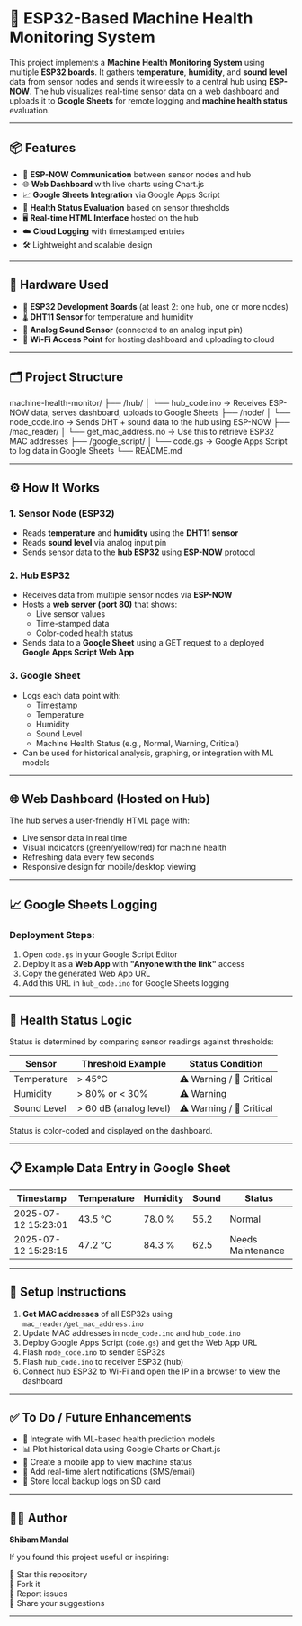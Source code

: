 # 🔧 ESP32-Based Machine Health Monitoring System

This project implements a **Machine Health Monitoring System** using multiple **ESP32 boards**. It gathers **temperature**, **humidity**, and **sound level** data from sensor nodes and sends it wirelessly to a central hub using **ESP-NOW**. The hub visualizes real-time sensor data on a web dashboard and uploads it to **Google Sheets** for remote logging and **machine health status** evaluation.

---

## 📦 Features

- 📡 **ESP-NOW Communication** between sensor nodes and hub  
- 🌐 **Web Dashboard** with live charts using Chart.js  
- 📈 **Google Sheets Integration** via Google Apps Script  
- 🧠 **Health Status Evaluation** based on sensor thresholds  
- 🖥️ **Real-time HTML Interface** hosted on the hub  
- ☁️ **Cloud Logging** with timestamped entries  
- 🛠️ Lightweight and scalable design  

---

## 🔧 Hardware Used

- 🔌 **ESP32 Development Boards** (at least 2: one hub, one or more nodes)  
- 🌡️ **DHT11 Sensor** for temperature and humidity  
- 🎤 **Analog Sound Sensor** (connected to an analog input pin)  
- 📶 **Wi-Fi Access Point** for hosting dashboard and uploading to cloud  

---

## 🗂️ Project Structure
machine-health-monitor/
├── /hub/
│ └── hub_code.ino → Receives ESP-NOW data, serves dashboard, uploads to Google Sheets
├── /node/
│ └── node_code.ino → Sends DHT + sound data to the hub using ESP-NOW
├── /mac_reader/
│ └── get_mac_address.ino → Use this to retrieve ESP32 MAC addresses
├── /google_script/
│ └── code.gs → Google Apps Script to log data in Google Sheets
└── README.md


---

## ⚙️ How It Works

### 1. Sensor Node (ESP32)

- Reads **temperature** and **humidity** using the **DHT11 sensor**  
- Reads **sound level** via analog input pin  
- Sends sensor data to the **hub ESP32** using **ESP-NOW** protocol  

### 2. Hub ESP32

- Receives data from multiple sensor nodes via **ESP-NOW**  
- Hosts a **web server (port 80)** that shows:
  - Live sensor values
  - Time-stamped data
  - Color-coded health status
- Sends data to a **Google Sheet** using a GET request to a deployed **Google Apps Script Web App**

### 3. Google Sheet

- Logs each data point with:
  - Timestamp
  - Temperature
  - Humidity
  - Sound Level
  - Machine Health Status (e.g., Normal, Warning, Critical)
- Can be used for historical analysis, graphing, or integration with ML models

---

## 🌐 Web Dashboard (Hosted on Hub)

The hub serves a user-friendly HTML page with:
- Live sensor data in real time  
- Visual indicators (green/yellow/red) for machine health  
- Refreshing data every few seconds  
- Responsive design for mobile/desktop viewing  

---

## 📈 Google Sheets Logging

### Deployment Steps:
1. Open `code.gs` in your Google Script Editor
2. Deploy it as a **Web App** with **"Anyone with the link"** access
3. Copy the generated Web App URL
4. Add this URL in `hub_code.ino` for Google Sheets logging

---

## 🧪 Health Status Logic

Status is determined by comparing sensor readings against thresholds:

| Sensor       | Threshold Example      | Status Condition            |
|--------------|------------------------|-----------------------------|
| Temperature  | > 45°C                 | ⚠️ Warning / 🔴 Critical     |
| Humidity     | > 80% or < 30%         | ⚠️ Warning                  |
| Sound Level  | > 60 dB (analog level) | ⚠️ Warning / 🔴 Critical     |

Status is color-coded and displayed on the dashboard.

---

## 📋 Example Data Entry in Google Sheet

| Timestamp           | Temperature | Humidity | Sound | Status         |
|---------------------|-------------|----------|--------|----------------|
| 2025-07-12 15:23:01 | 43.5 °C     | 78.0 %   | 55.2   | Normal         |
| 2025-07-12 15:28:15 | 47.2 °C     | 84.3 %   | 62.5   | Needs Maintenance |

---

## 🚀 Setup Instructions

1. **Get MAC addresses** of all ESP32s using `mac_reader/get_mac_address.ino`
2. Update MAC addresses in `node_code.ino` and `hub_code.ino`
3. Deploy Google Apps Script (`code.gs`) and get the Web App URL
4. Flash `node_code.ino` to sender ESP32s
5. Flash `hub_code.ino` to receiver ESP32 (hub)
6. Connect hub ESP32 to Wi-Fi and open the IP in a browser to view the dashboard

---

## ✅ To Do / Future Enhancements

- 🧠 Integrate with ML-based health prediction models  
- 📊 Plot historical data using Google Charts or Chart.js  
- 📱 Create a mobile app to view machine status  
- 🔔 Add real-time alert notifications (SMS/email)  
- 💾 Store local backup logs on SD card  

---

## 👩‍💻 Author

**Shibam Mandal**  



If you found this project useful or inspiring:

🌟 Star this repository  
🍴 Fork it  
🐛 Report issues  
💬 Share your suggestions

---


